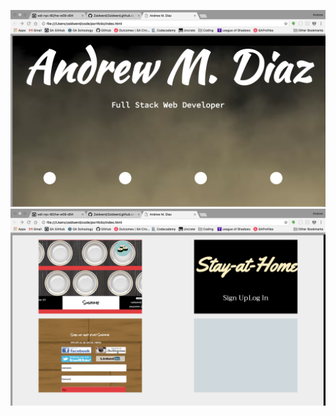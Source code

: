 
![landing](https://github.com/Zaidwerd/Zaidwerd.github.io/blob/master/screenshots/landing.png)
![projects](https://github.com/Zaidwerd/Zaidwerd.github.io/blob/master/screenshots/projects.png)
